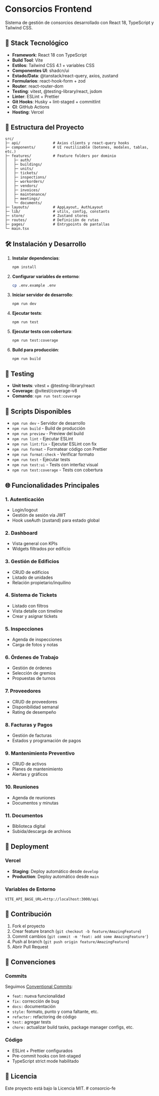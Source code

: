 # Consorcios Frontend

Sistema de gestión de consorcios desarrollado con React 18, TypeScript y Tailwind CSS.

## 🚀 Stack Tecnológico

- **Framework**: React 18 con TypeScript
- **Build Tool**: Vite
- **Estilos**: Tailwind CSS 4.1 + variables CSS
- **Componentes UI**: shadcn/ui
- **Estado/Data**: @tanstack/react-query, axios, zustand
- **Formularios**: react-hook-form + zod
- **Router**: react-router-dom
- **Testing**: vitest, @testing-library/react, jsdom
- **Linter**: ESLint + Prettier
- **Git Hooks**: Husky + lint-staged + commitlint
- **CI**: GitHub Actions
- **Hosting**: Vercel

## 📁 Estructura del Proyecto

```
src/
├─ api/               # Axios clients y react-query hooks
├─ components/        # UI reutilizable (botones, modales, tablas, etc.)
├─ features/          # Feature folders por dominio
│   ├─ auth/
│   ├─ buildings/
│   ├─ units/
│   ├─ tickets/
│   ├─ inspections/
│   ├─ workorders/
│   ├─ vendors/
│   ├─ invoices/
│   ├─ maintenance/
│   ├─ meetings/
│   └─ documents/
├─ layouts/           # AppLayout, AuthLayout
├─ lib/               # utils, config, constants
├─ store/             # Zustand stores
├─ routes/            # Definición de rutas
├─ pages/             # Entrypoints de pantallas
└─ main.tsx
```

## 🛠️ Instalación y Desarrollo

1. **Instalar dependencias**:
   ```bash
   npm install
   ```

2. **Configurar variables de entorno**:
   ```bash
   cp .env.example .env
   ```

3. **Iniciar servidor de desarrollo**:
   ```bash
   npm run dev
   ```

4. **Ejecutar tests**:
   ```bash
   npm run test
   ```

5. **Ejecutar tests con cobertura**:
   ```bash
   npm run test:coverage
   ```

6. **Build para producción**:
   ```bash
   npm run build
   ```

## 🧪 Testing

- **Unit tests**: vitest + @testing-library/react
- **Coverage**: @vitest/coverage-v8
- **Comando**: `npm run test:coverage`

## 🔧 Scripts Disponibles

- `npm run dev` - Servidor de desarrollo
- `npm run build` - Build de producción
- `npm run preview` - Preview del build
- `npm run lint` - Ejecutar ESLint
- `npm run lint:fix` - Ejecutar ESLint con fix
- `npm run format` - Formatear código con Prettier
- `npm run format:check` - Verificar formato
- `npm run test` - Ejecutar tests
- `npm run test:ui` - Tests con interfaz visual
- `npm run test:coverage` - Tests con cobertura

## 🌐 Funcionalidades Principales

### 1. Autenticación
- Login/logout
- Gestión de sesión vía JWT
- Hook useAuth (zustand) para estado global

### 2. Dashboard
- Vista general con KPIs
- Widgets filtrados por edificio

### 3. Gestión de Edificios
- CRUD de edificios
- Listado de unidades
- Relación propietario/inquilino

### 4. Sistema de Tickets
- Listado con filtros
- Vista detalle con timeline
- Crear y asignar tickets

### 5. Inspecciones
- Agenda de inspecciones
- Carga de fotos y notas

### 6. Órdenes de Trabajo
- Gestión de órdenes
- Selección de gremios
- Propuestas de turnos

### 7. Proveedores
- CRUD de proveedores
- Disponibilidad semanal
- Rating de desempeño

### 8. Facturas y Pagos
- Gestión de facturas
- Estados y programación de pagos

### 9. Mantenimiento Preventivo
- CRUD de activos
- Planes de mantenimiento
- Alertas y gráficos

### 10. Reuniones
- Agenda de reuniones
- Documentos y minutas

### 11. Documentos
- Biblioteca digital
- Subida/descarga de archivos

## 🚀 Deployment

### Vercel
- **Staging**: Deploy automático desde `develop`
- **Production**: Deploy automático desde `main`

### Variables de Entorno
```
VITE_API_BASE_URL=http://localhost:3000/api
```

## 🤝 Contribución

1. Fork el proyecto
2. Crear feature branch (`git checkout -b feature/AmazingFeature`)
3. Commit cambios (`git commit -m 'feat: add some AmazingFeature'`)
4. Push al branch (`git push origin feature/AmazingFeature`)
5. Abrir Pull Request

## 📝 Convenciones

### Commits
Seguimos [Conventional Commits](https://www.conventionalcommits.org/):
- `feat:` nueva funcionalidad
- `fix:` corrección de bug
- `docs:` documentación
- `style:` formato, punto y coma faltante, etc.
- `refactor:` refactoring de código
- `test:` agregar tests
- `chore:` actualizar build tasks, package manager configs, etc.

### Código
- ESLint + Prettier configurados
- Pre-commit hooks con lint-staged
- TypeScript strict mode habilitado

## 📄 Licencia

Este proyecto está bajo la Licencia MIT.
#   c o n s o r c i o - f e  
 